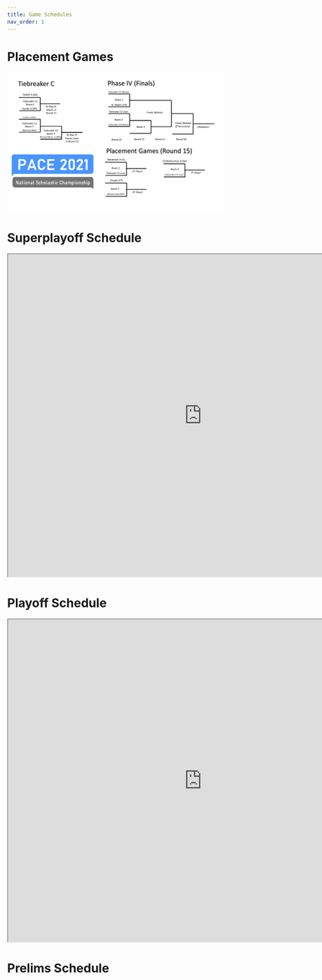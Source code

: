 ```yaml
---
title: Game Schedules
nav_order: 1
---
```


# Placement Games

![Placement games](sundayafternoon.png)

# Superplayoff Schedule

<iframe src="https://docs.google.com/spreadsheets/d/1Pi89WJ7F2KHfp9yV346ACjpDJQxL25A8/preview" width="900" height="750"></iframe>

# Playoff Schedule

<iframe src="https://docs.google.com/spreadsheets/d/1JQ6mgLLl-XnONSz0K4VBKwjrTSe7-gb3/preview" width="900" height="750"></iframe>

# Prelims Schedule

<div id="adobe-dc-view" style="height: 750px; width: 900px;"></div>
<script src="https://documentcloud.adobe.com/view-sdk/main.js"></script>
<script type="text/javascript">
  document.addEventListener("adobe_dc_view_sdk.ready", function(){
    var adobeDCView = new AdobeDC.View({clientId: "4ca1ca8ae9054330a36de4983cd364f9", divId: "adobe-dc-view"});
    adobeDCView.previewFile({
      content:{ location: 
        { url: "prelim-schedule.pdf"}},
      metaData:{fileName: "prelim-schedule.pdf"}
    },
    {
      embedMode: "SIZED_CONTAINER"
    });
  });
</script>
